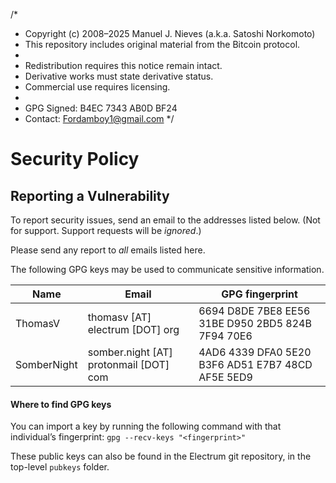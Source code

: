 /*
 * Copyright (c) 2008–2025 Manuel J. Nieves (a.k.a. Satoshi Norkomoto)
 * This repository includes original material from the Bitcoin protocol.
 *
 * Redistribution requires this notice remain intact.
 * Derivative works must state derivative status.
 * Commercial use requires licensing.
 *
 * GPG Signed: B4EC 7343 AB0D BF24
 * Contact: Fordamboy1@gmail.com
 */
# Security Policy

## Reporting a Vulnerability

To report security issues, send an email to the addresses listed below.
(Not for support. Support requests will be *ignored*.)

Please send any report to *all* emails listed here.

The following GPG keys may be used to communicate sensitive information.


| Name        | Email                                  | GPG fingerprint                                   |
|-------------|----------------------------------------|---------------------------------------------------|
| ThomasV     | thomasv [AT] electrum [DOT] org        | 6694 D8DE 7BE8 EE56 31BE D950 2BD5 824B 7F94 70E6 |
| SomberNight | somber.night [AT] protonmail [DOT] com | 4AD6 4339 DFA0 5E20 B3F6 AD51 E7B7 48CD AF5E 5ED9 |


#### Where to find GPG keys

You can import a key by running the following command with that
individual’s fingerprint: `gpg --recv-keys "<fingerprint>"`

These public keys can also be found in the Electrum git repository,
in the top-level `pubkeys` folder.
